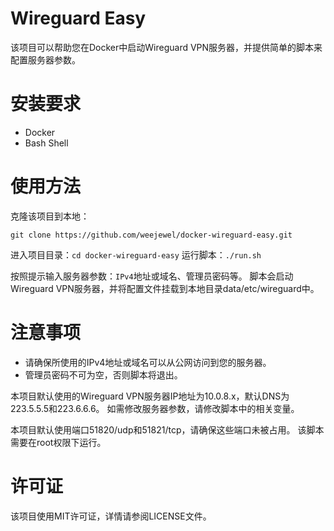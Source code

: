 # Wireguard Easy
该项目可以帮助您在Docker中启动Wireguard VPN服务器，并提供简单的脚本来配置服务器参数。

# 安装要求
- Docker
- Bash Shell

# 使用方法
克隆该项目到本地：
```
git clone https://github.com/weejewel/docker-wireguard-easy.git
```

进入项目目录：`cd docker-wireguard-easy`
运行脚本：`./run.sh`

按照提示输入服务器参数：`IPv4`地址或域名、管理员密码等。
脚本会启动Wireguard VPN服务器，并将配置文件挂载到本地目录data/etc/wireguard中。

# 注意事项
- 请确保所使用的IPv4地址或域名可以从公网访问到您的服务器。
- 管理员密码不可为空，否则脚本将退出。

本项目默认使用的Wireguard VPN服务器IP地址为10.0.8.x，默认DNS为223.5.5.5和223.6.6.6。
如需修改服务器参数，请修改脚本中的相关变量。

本项目默认使用端口51820/udp和51821/tcp，请确保这些端口未被占用。
该脚本需要在root权限下运行。

# 许可证
该项目使用MIT许可证，详情请参阅LICENSE文件。
